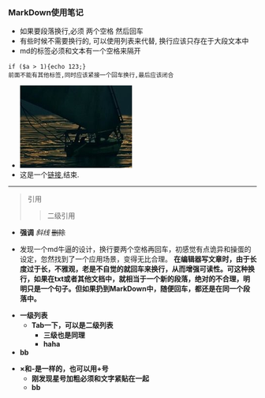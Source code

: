 ### MarkDown使用笔记
* 如果要段落换行,必须 两个空格 然后回车  
* 有些时候不需要换行的, 可以使用列表来代替, 换行应该只存在于大段文本中
* md的标签必须和文本有一个空格来隔开
```
if ($a > 1){echo 123;}
前面不能有其他标签,同时应该紧接一个回车换行,最后应该闭合
```
* ![图片说明](img.png)
* 这是一个[链接](http://www.baidu.com/),结束.
___
> 引用
>> 二级引用
* **强调** *斜线* ~~删除~~

* 发现一个md牛逼的设计，换行要两个空格再回车，初感觉有点诡异和操蛋的设定，忽然找到了一个应用场景，变得无比合理。
**在编辑器写文章时，由于长度过于长，不雅观，老是不自觉的就回车来换行，从而增强可读性。可这种换行，如果在txt或者其他文档中，就相当于一个新的段落，绝对的不合理，明明只是一个句子。但如果扔到MarkDown中，随便回车，都还是在同一个段落中。**

- **一级列表**
    - **Tab一下，可以是二级列表**
        - **三级也是同理**
        - **haha**
- **bb**

* **×和-是一样的，也可以用+号**
    * **刚发现星号加粗必须和文字紧贴在一起**
    * **bb**